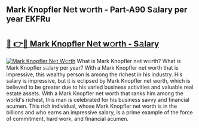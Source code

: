 ## Mark Knopfler N𝚎t w𝚘rth - Part-A90 S𝚊lary per year EKFRu

# <h2><a href="http://gc35vv.nevu.top/?p=Mark+Knopfler">🔗 👉🔴 Mark Knopfler N𝚎t w𝚘rth - S𝚊lary</a></h2>

[![Mark Knopfler N𝚎t W𝚘rth](https://i.imgur.com/Oavwk0R.jpeg)](http://gc35vv.nevu.top/?p=Mark+Knopfler)
What is Mark Knopfler n𝚎t w𝚘rth? What is Mark Knopfler s𝚊lary per year?
With a Mark Knopfler net worth that is impressive, this wealthy person is among the richest in his industry. His salary is impressive, but it is eclipsed by Mark Knopfler net worth, which is believed to be greater due to his varied business activities and valuable real estate assets. With a Mark Knopfler net worth that ranks him among the world's richest, this man is celebrated for his business savvy and financial acumen. This rich individual, whose Mark Knopfler net worth is in the billions and who earns an impressive salary, is a prime example of the force of commitment, hard work, and financial acumen.
